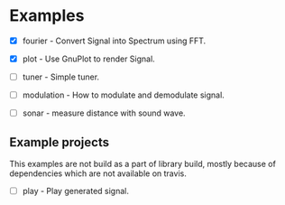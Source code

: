 # Examples

  * [x] fourier - Convert Signal into Spectrum using FFT.
  * [x] plot - Use GnuPlot to render Signal.
  * [ ] tuner - Simple tuner.
  * [ ] modulation - How to modulate and demodulate signal.
  * [ ] sonar - measure distance with sound wave.


## Example projects

This examples are not build as a part of library build, mostly because of dependencies which are
not available on travis.

  * [ ] play - Play generated signal.

